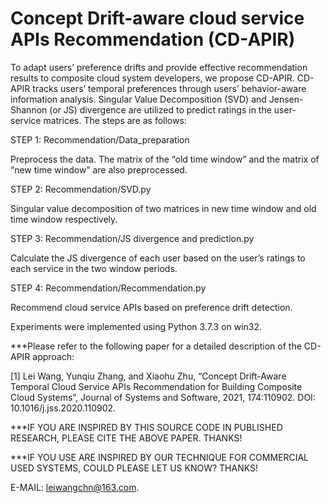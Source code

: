 # Concept Drift-aware cloud service APIs Recommendation (CD-APIR)

To adapt users’ preference drifts and provide effective recommendation results to composite cloud system developers, we propose CD-APIR. CD-APIR tracks users’ temporal preferences through users’ behavior-aware information analysis. Singular Value Decomposition (SVD) and Jensen-Shannon (or JS) divergence are utilized to predict ratings in the user-service matrices. The steps are as follows:

STEP 1: Recommendation/Data_preparation

Preprocess the data. The matrix of the “old time window” and the matrix of “new time window” are also preprocessed.

STEP 2: Recommendation/SVD.py

Singular value decomposition of two matrices in new time window and old time window respectively.

STEP 3: Recommendation/JS divergence and prediction.py

Calculate the JS divergence of each user based on the user’s ratings to each service in the two window periods.

STEP 4: Recommendation/Recommendation.py

Recommend cloud service APIs based on preference drift detection.

Experiments were implemented using Python 3.7.3 on win32.


***Please refer to the following paper for a detailed description of the CD-APIR approach:

[1] Lei Wang, Yunqiu Zhang, and Xiaohu Zhu, “Concept Drift-Aware Temporal Cloud Service APIs Recommendation for Building Composite Cloud Systems”, Journal of Systems and Software, 2021, 174:110902. DOI: 10.1016/j.jss.2020.110902.

***IF YOU ARE INSPIRED BY THIS SOURCE CODE IN PUBLISHED RESEARCH, PLEASE CITE THE ABOVE PAPER. THANKS!

***IF YOU USE ARE INSPIRED BY OUR TECHNIQUE FOR COMMERCIAL USED SYSTEMS, COULD PLEASE LET US KNOW? THANKS!

E-MAIL: leiwangchn@163.com.
